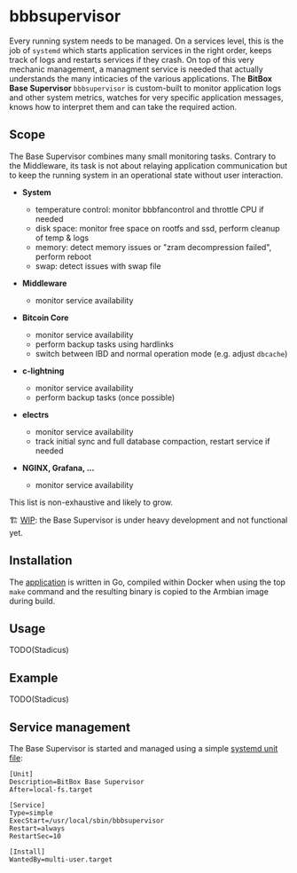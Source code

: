 # bbbsupervisor

Every running system needs to be managed.
On a services level, this is the job of `systemd` which starts application services in the right order, keeps track of logs and restarts services if they crash.
On top of this very mechanic management, a managment service is needed that actually understands the many inticacies of the various applications.
The **BitBox Base Supervisor** `bbbsupervisor` is custom-built to monitor application logs and other system metrics, watches for very specific application messages, knows how to interpret them and can take the required action.

## Scope

The Base Supervisor combines many small monitoring tasks. Contrary to the Middleware, its task is not about relaying application communication but to keep the running system in an operational state without user interaction.

* **System**
  * temperature control: monitor bbbfancontrol and throttle CPU if needed
  * disk space: monitor free space on rootfs and ssd, perform cleanup of temp & logs
  * memory: detect memory issues or "zram decompression failed", perform reboot
  * swap: detect issues with swap file

* **Middleware**
  * monitor service availability

* **Bitcoin Core**
  * monitor service availability
  * perform backup tasks using hardlinks
  * switch between IBD and normal operation mode (e.g. adjust `dbcache`)

* **c-lightning**
  * monitor service availability
  * perform backup tasks (once possible)

* **electrs**
  * monitor service availability
  * track initial sync and full database compaction, restart service if needed

* **NGINX, Grafana, ...**
  * monitor service availability

This list is non-exhaustive and likely to grow.

🏗️ [WIP](https://github.com/shiftdevices/bitbox-base-internal/issues/142): the Base Supervisor is under heavy development and not functional yet.

## Installation

The [application](bbbsupervisor.go) is written in Go, compiled within Docker when using the top `make` command and the resulting binary is copied to the Armbian image during build.

## Usage

TODO(Stadicus)

## Example

TODO(Stadicus)

## Service management

The Base Supervisor is started and managed using a simple [systemd unit file](bbbsupervisor.service):

```
[Unit]
Description=BitBox Base Supervisor
After=local-fs.target

[Service]
Type=simple
ExecStart=/usr/local/sbin/bbbsupervisor
Restart=always
RestartSec=10

[Install]
WantedBy=multi-user.target
```
